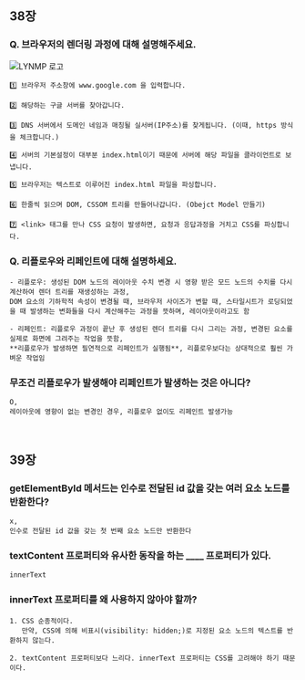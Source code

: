 ## 38장

### Q. 브라우저의 렌더링 과정에 대해 설명해주세요.

![LYNMP 로고](https://img1.daumcdn.net/thumb/R1280x0/?scode=mtistory2&fname=https%3A%2F%2Fblog.kakaocdn.net%2Fdn%2FpcLeX%2FbtrE3zhOQfh%2FJoZ6uaeT14bZdxpgBwTgDK%2Fimg.png)

    1️⃣ 브라우저 주소창에 www.google.com 을 입력합니다.

    2️⃣ 해당하는 구글 서버를 찾아갑니다.

    3️⃣ DNS 서버에서 도메인 네임과 매칭될 실서버(IP주소)를 찾게됩니다. (이때, https 방식을 체크합니다.)

    4️⃣ 서버의 기본설정이 대부분 index.html이기 때문에 서버에 해당 파일을 클라이언트로 보냅니다.

    5️⃣ 브라우저는 텍스트로 이루어진 index.html 파일을 파싱합니다.

    6️⃣ 한줄씩 읽으며 DOM, CSSOM 트리를 만들어나갑니다. (Obejct Model 만들기)

    7️⃣ <link> 태그를 만나 CSS 요청이 발생하면, 요청과 응답과정을 거치고 CSS를 파싱합니다.
    
### Q. 리플로우와 리페인트에 대해 설명하세요.

    - 리플로우: 생성된 DOM 노드의 레이아웃 수치 변경 시 영향 받은 모드 노드의 수치를 다시 계산하여 렌더 트리를 재생성하는 과정,
    DOM 요소의 기하학적 속성이 변경될 때, 브라우저 사이즈가 변할 때, 스타일시트가 로딩되었을 때 발생하는 변화들을 다시 계산해주는 과정을 뜻하며, 레이아웃이라고도 함
    
    - 리페인트: 리플로우 과정이 끝난 후 생성된 렌더 트리를 다시 그리는 과정, 변경된 요소를 실제로 화면에 그려주는 작업을 뜻함,
    **리플로우가 발생하면 필연적으로 리페인트가 실행됨**, 리플로우보다는 상대적으로 훨씬 가벼운 작업임
    
### 무조건 리플로우가 발생해야 리페인트가 발생하는 것은 아니다?

    O,
    레이아웃에 영향이 없는 변경인 경우, 리플로우 없이도 리페인트 발생가능

<br>

## 39장

### getElementById 메서드는 인수로 전달된 id 값을 갖는 여러 요소 노드를 반환한다?

    x,
    인수로 전달된 id 값을 갖는 첫 번째 요소 노드만 반환한다
    
### textContent 프로퍼티와 유사한 동작을 하는 ____ 프로퍼티가 있다.

    innerText
    
### innerText 프로퍼티를 왜 사용하지 않아야 할까?

    1. CSS 순종적이다.
       만약, CSS에 의해 비표시(visibility: hidden;)로 지정된 요소 노드의 텍스트를 반환하지 않는다.
       
    2. textContent 프로퍼티보다 느리다. innerText 프로퍼티는 CSS를 고려해야 하기 때문이다. 
